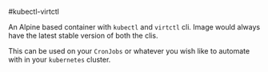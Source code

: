 #kubectl-virtctl

An Alpine based container with `kubectl` and `virtctl` cli. Image would always have the latest stable version of both the clis. 

This can be used on your `CronJobs` or whatever you wish like to automate with in your `kubernetes` cluster.
